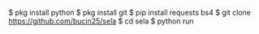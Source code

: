 
$ pkg install python
$ pkg install git
$ pip install requests bs4
$ git clone https://github.com/bucin25/sela
$ cd sela
$ python run
```
